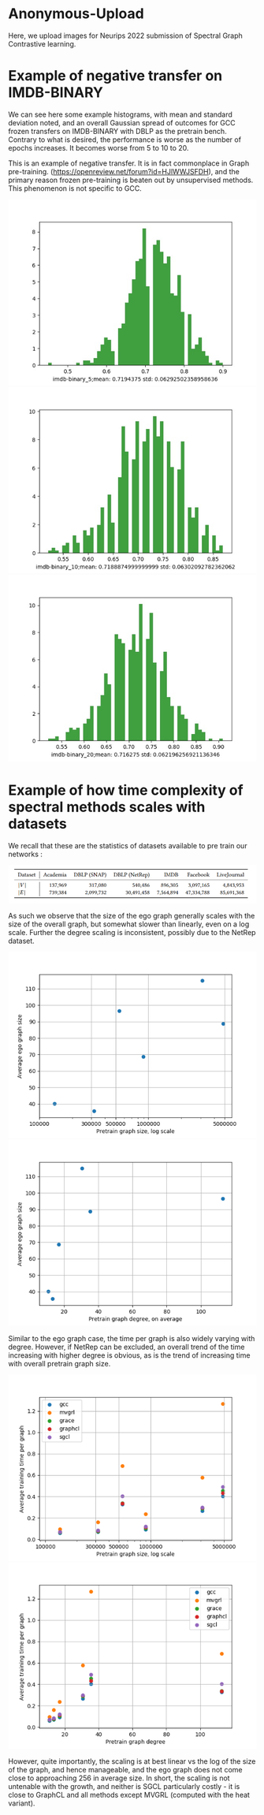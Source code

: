 # Anonymous-Upload
Here, we upload images for Neurips 2022 submission of Spectral Graph Contrastive learning.

# Example of negative transfer on IMDB-BINARY

We can see here some example histograms, with mean and standard deviation noted, and an overall Gaussian spread of outcomes for GCC frozen transfers on IMDB-BINARY with DBLP as the pretrain bench. Contrary to what is desired, the performance is worse as the number of epochs increases. It becomes worse from 5 to 10 to 20.

This is an example of negative transfer. It is in fact commonplace in Graph pre-training. (https://openreview.net/forum?id=HJlWWJSFDH), and the primary reason frozen pre-training is beaten out by unsupervised methods. This phenomenon is not specific to GCC.


![](./imdb-binary_5.jpg)
![](./imdb-binary_10.jpg)
![](./imdb-binary_20.jpg)

# Example of how time complexity of spectral methods scales with datasets

We recall that these are the statistics of datasets available to pre train our networks : 

![](./datasetdetails.png)

As such we observe that the size of the ego graph generally scales with the size of the overall graph, but somewhat slower than linearly, even on a log scale. Further the degree scaling is inconsistent, possibly due to the NetRep dataset.

![](./sizeofview.png)
![](./egographanddegree.png)

Similar to the ego graph case, the time per graph is also widely varying with degree. However, if NetRep can be excluded, an overall trend of the time increasing with higher degree is obvious, as is the trend of increasing time with overall pretrain graph size.

![](./timeversusnode.png)
![](./timeversusdegree.png)

However, quite importantly, the scaling is at best linear vs the log of the size of the graph, and hence manageable, and the ego graph does not come close to approaching 256 in average size. In short, the scaling is not untenable with the growth, and neither is SGCL particularly costly - it is close to GraphCL and all methods except MVGRL (computed with the heat variant).
